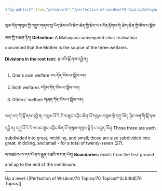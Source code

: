 ```yaml
---
{"dg-publish":true,"permalink":"/perfection-of-wisdom/70-topics/mahayana-path-of-meditation-of-belief/"}
---
```


ཡུམ་དོན་གསུམ་གྱི་འབྱུང་གནས་སུ་ཡིད་ཆེས་པའི་ཐེག་ཆེན་གྱི་རྗེས་ལ་མངོན་རྟོགས་དེ། ཐེག་ཆེན་གྱི་མོས་པ་སྒོམ་ལམ་གྱི་མཚན་ཉིད།
**Definition:** A Mahayana subsequent clear realisation convinced that the Mother is the source of the three welfares.

**Divisions in the root text:** རྩ་བའི་སྒོ་ནས་དབྱེ་ན།
1. One's own welfare རང་དོན་མོས་པ་སྒོམ་ལམ།
2. Both welfares གཉིས་དོན་མོས་པ་སྒོམ་ལམ།
3. Others' welfare གཞན་དོན་མོས་པ་སྒོམ་ལམ།

ཡན་ལག་གི་སྒོ་ནས་དབྱེ་ན། གསུམ་པོ་རེ་རེ་ལ་ཆུང་འབྲིང་ཆེན་པོ་གསུམ་གསུམ་སྟེ་དགུ་ཡོད།
ཉིང་ལག་གི་སྒོ་ནས་དབྱེ་ན། དགུ་པོ་རེ་རེ་ལ་ཡང་ཆུང་འབྲིང་ཆེན་པོ་གསུམ་གསུམ་སྟེ་ཉེར་བདུན་ཡོད།
Those three are each subdivided into great, middling, and small; those are also subdivided into great, middling, and small - for a total of twenty-seven (27).

ས་མཚམས་ས་དང་པོ་ནས་རྒྱུན་མཐའི་བར་ན་ཡོད།
**Boundaries:** exists from the first ground and up to the end of the continuum.

---
Up a level: [[Perfection of Wisdom/70 Topics/70 Topics#^2c64b8\|70 Topics]]